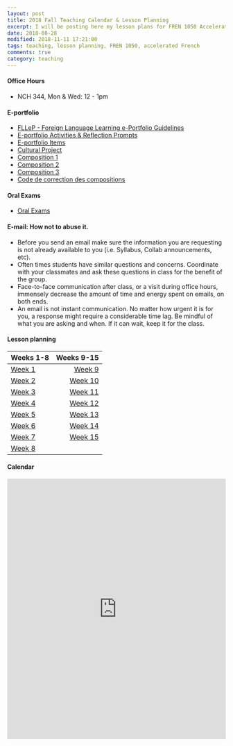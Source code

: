 ```yaml
---
layout: post
title: 2018 Fall Teaching Calendar & Lesson Planning
excerpt: I will be posting here my lesson plans for FREN 1050 Accelerated French, every week.     
date: 2018-08-28 
modified: 2018-11-11 17:21:00 
tags: teaching, lesson planning, FREN 1050, accelerated French 
comments: true
category: teaching
---
```


#### Office Hours 

- NCH 344, Mon & Wed: 12 - 1pm  

#### E-portfolio

- [FLLeP - Foreign Language Learning e-Portfolio Guidelines](http://simp.ly/publish/LhgQmV) 
- [E-portfolio Activities & Reflection Prompts](http://simp.ly/publish/LtZD0m)
- [E-portfolio Items](https://app.simplenote.com/publish/BG7GwV) 
- [Cultural Project](https://app.simplenote.com/publish/Y4C1XJ)
- [Composition 1](https://app.simplenote.com/publish/nvwBpC) 
- [Composition 2](https://app.simplenote.com/publish/PC7326)
- [Composition 3](https://app.simplenote.com/publish/NYhtRn) 
- [Code de correction des compositions](https://app.simplenote.com/publish/95gYWN)  


#### Oral Exams
- [Oral Exams](https://app.simplenote.com/publish/Jjrnn3)  


#### E-mail: How not to abuse it. 
- Before you send an email make sure the information you are requesting is not already available to you (i.e. Syllabus, Collab announcements, etc).  
- Often times students have similar questions and concerns. Coordinate with your classmates and ask these questions in class for the benefit of the group.
- Face-to-face communication after class, or a visit during office hours, immensely decrease the amount of time and energy spent on emails, on both ends. 
- An email is not instant communication. No matter how urgent it is for you, a response might require a considerable time lag. Be mindful of what you are asking and when. If it can wait, keep it for the class.   


#### Lesson planning 

| Weeks 1-8 	                                        | Weeks 9-15	   |
|:------------------------------------------------------|-----------------:|
| [Week 1](https://app.simplenote.com/publish/ZGHPVp)   | [Week 9](https://app.simplenote.com/publish/K9GWcM) |
| [Week 2](https://app.simplenote.com/publish/CTLRzX)   | [Week 10](https://app.simplenote.com/publish/C2pWwW)|
| [Week 3](https://app.simplenote.com/publish/MyxJt8)   | [Week 11](https://app.simplenote.com/publish/WJ5FKh)|
| [Week 4](https://app.simplenote.com/publish/nWV6q8)   | [Week 12](https://app.simplenote.com/publish/0n88GD)|
| [Week 5](https://app.simplenote.com/publish/m8lNwq)   | [Week 13](https://app.simplenote.com/publish/DbyzwH)|
| [Week 6](https://app.simplenote.com/publish/9ktzXq)   | [Week 14](https://app.simplenote.com/publish/NXy15C)|
| [Week 7](https://app.simplenote.com/publish/5XfkBN)  	| [Week 15](https://app.simplenote.com/publish/zdJmJ3)|
| [Week 8](https://app.simplenote.com/publish/ScLlY2)   |            | 


#### Calendar 
 
<iframe src="https://calendar.google.com/calendar/embed?showTitle=0&amp;showDate=0&amp;showPrint=0&amp;showTabs=0&amp;showCalendars=0&amp;showTz=0&amp;height=600&amp;wkst=1&amp;bgcolor=%23FFFFFF&amp;src=virginia.edu_nf5j6ocml9bijdeg9aluej4710%40group.calendar.google.com&amp;color=%23B1365F&amp;ctz=America%2FNew_York" style="border-width:0" width="100%" height="600" frameborder="0" scrolling="no"></iframe>
